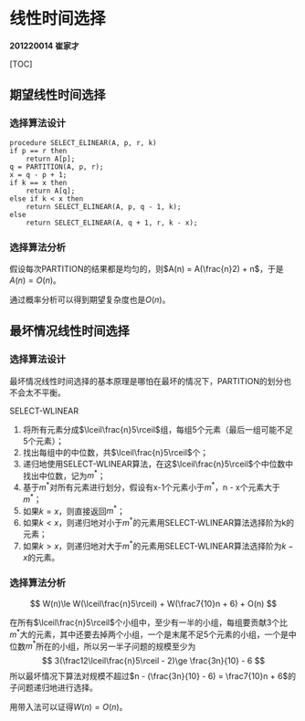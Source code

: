 # 线性时间选择

**201220014 崔家才**



[TOC]



## 期望线性时间选择

### 选择算法设计

```pseudocode
procedure SELECT_ELINEAR(A, p, r, k)
if p == r then
	return A[p];
q = PARTITION(A, p, r);
x = q - p + 1;
if k == x then
	return A[q];
else if k < x then
	return SELECT_ELINEAR(A, p, q - 1, k);
else
	return SELECT_ELINEAR(A, q + 1, r, k - x);
```

### 选择算法分析

假设每次PARTITION的结果都是均匀的，则$A(n) = A(\frac{n}2) + n$，于是$A(n) = O(n)$。

通过概率分析可以得到期望复杂度也是$O(n)$。



## 最坏情况线性时间选择

### 选择算法设计

最坏情况线性时间选择的基本原理是哪怕在最坏的情况下，PARTITION的划分也不会太不平衡。

SELECT-WLINEAR

1. 将所有元素分成$\lceil\frac{n}5\rceil$组，每组5个元素（最后一组可能不足5个元素）；
2. 找出每组中的中位数，共$\lceil\frac{n}5\rceil$个；
3. 递归地使用SELECT-WLINEAR算法，在这$\lceil\frac{n}5\rceil$个中位数中找出中位数，记为$m^*$；
4. 基于$m^*$对所有元素进行划分，假设有x-1个元素小于$m^*$，n - x个元素大于$m^*$；
5. 如果$k = x$，则直接返回$m^*$；
6. 如果$k < x$，则递归地对小于$m^*$的元素用SELECT-WLINEAR算法选择阶为k的元素；
7. 如果$k > x$，则递归地对大于$m^*$的元素用SELECT-WLINEAR算法选择阶为$k - x$的元素。

### 选择算法分析

$$
W(n)\le W(\lceil\frac{n}5\rceil) + W(\frac7{10}n + 6) + O(n)
$$

在所有$\lceil\frac{n}5\rceil$个小组中，至少有一半的小组，每组要贡献3个比$m^*$大的元素，其中还要去掉两个小组，一个是末尾不足5个元素的小组，一个是中位数$m^*$所在的小组，所以另一半子问题的规模至少为
$$
3(\frac12\lceil\frac{n}5\rceil - 2)\ge \frac{3n}{10} - 6
$$
所以最坏情况下算法对规模不超过$n - (\frac{3n}{10} - 6) = \frac7{10}n + 6$的子问题递归地进行选择。

用带入法可以证得$W(n) = O(n)$。

